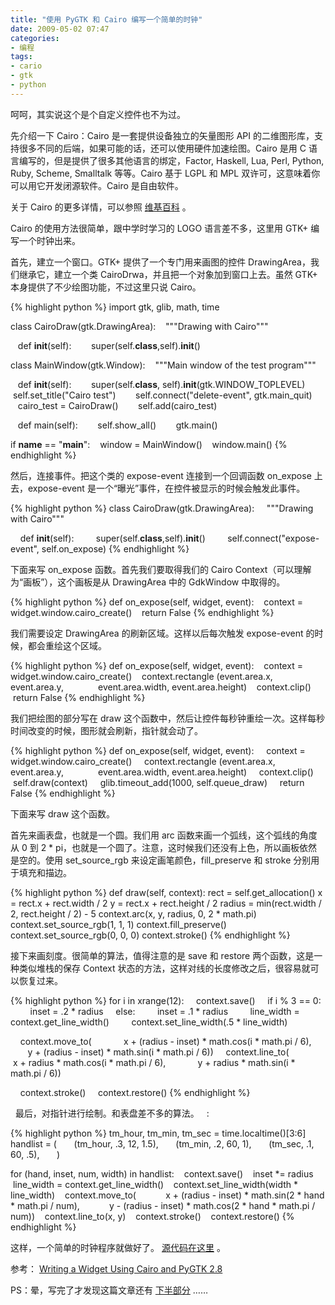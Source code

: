 ```yaml
---
title: "使用 PyGTK 和 Cairo 编写一个简单的时钟"
date: 2009-05-02 07:47
categories:
- 编程
tags:
- cario
- gtk
- python
---
```


呵呵，其实说这个是个自定义控件也不为过。

先介绍一下 Cairo：Cairo 是一套提供设备独立的矢量图形 API
的二维图形库，支持很多不同的后端，如果可能的话，还可以使用硬件加速绘图。Cairo
是用 C 语言编写的，但是提供了很多其他语言的绑定，Factor, Haskell, Lua,
Perl, Python, Ruby, Scheme, Smalltalk 等等。Cairo 基于 LGPL 和 MPL
双许可，这意味着你可以用它开发闭源软件。Cairo 是自由软件。

关于 Cairo 的更多详情，可以参照
[维基百科](http://en.wikipedia.org/wiki/Cairo_(graphics)) 。

Cairo 的使用方法很简单，跟中学时学习的 LOGO 语言差不多，这里用 GTK+
编写一个时钟出来。

首先，建立一个窗口。GTK+ 提供了一个专门用来画图的控件
DrawingArea，我们继承它，建立一个类
CairoDrwa，并且把一个对象加到窗口上去。虽然 GTK+
本身提供了不少绘图功能，不过这里只说 Cairo。

{% highlight python %}
import gtk, glib, math, time

class CairoDraw(gtk.DrawingArea):
    """Drawing with Cairo"""

    def __init__(self):
        super(self.__class__,self).__init__()


class MainWindow(gtk.Window):
    """Main window of the test program"""

    def __init__(self):
        super(self.__class__, self).__init__(gtk.WINDOW_TOPLEVEL)
        self.set_title("Cairo test")
        self.connect("delete-event", gtk.main_quit)
        cairo_test = CairoDraw()
        self.add(cairo_test)

   def main(self):
        self.show_all()
        gtk.main()


if __name__ == "__main__":
    window = MainWindow()
    window.main()
{% endhighlight %}

然后，连接事件。把这个类的 expose-event 连接到一个回调函数 on\_expose
上去，expose-event 是一个“曝光”事件，在控件被显示的时候会触发此事件。

{% highlight python %}
class CairoDraw(gtk.DrawingArea):
    """Drawing with Cairo"""

    def __init__(self):
        super(self.__class__,self).__init__()
        self.connect("expose-event", self.on_expose)
{% endhighlight %}

下面来写 on\_expose 函数。首先我们要取得我们的 Cairo
Context（可以理解为“画板”），这个画板是从 DrawingArea 中的 GdkWindow
中取得的。

{% highlight python %}
def on_expose(self, widget, event):
    context = widget.window.cairo_create()
    return False
{% endhighlight %}

我们需要设定 DrawingArea 的刷新区域。这样以后每次触发 expose-event
的时候，都会重绘这个区域。

{% highlight python %}
def on_expose(self, widget, event):
    context = widget.window.cairo_create()
    context.rectangle (event.area.x, event.area.y,
                       event.area.width, event.area.height)
    context.clip()
    return False
{% endhighlight %}

我们把绘图的部分写在 draw
这个函数中，然后让控件每秒钟重绘一次。这样每秒时间改变的时候，图形就会刷新，指针就会动了。

{% highlight python %}
def on_expose(self, widget, event):
    context = widget.window.cairo_create()
    context.rectangle (event.area.x, event.area.y,
                       event.area.width, event.area.height)
    context.clip()
    self.draw(context)
    glib.timeout_add(1000, self.queue_draw)
    return False
{% endhighlight %}

下面来写 draw 这个函数。

首先来画表盘，也就是一个圆。我们用 arc
函数来画一个弧线，这个弧线的角度从 0 到 2 \*
pi，也就是一个圆了。注意，这时候我们还没有上色，所以画板依然是空的。使用
set\_source\_rgb 来设定画笔颜色，fill\_preserve 和 stroke
分别用于填充和描边。

{% highlight python %}
def draw(self, context):
    rect = self.get_allocation()
    x = rect.x + rect.width / 2
    y = rect.x + rect.height / 2
    radius = min(rect.width / 2, rect.height / 2) - 5
    context.arc(x, y, radius, 0, 2 * math.pi)
    context.set_source_rgb(1, 1, 1)
    context.fill_preserve()
    context.set_source_rgb(0, 0, 0)
    context.stroke()
{% endhighlight %}

接下来画刻度。很简单的算法，值得注意的是 save 和 restore
两个函数，这是一种类似堆栈的保存 Context
状态的方法，这样对线的长度修改之后，很容易就可以恢复过来。

{% highlight python %}
for i in xrange(12):
    context.save()
    if i % 3 == 0:
        inset = .2 * radius
    else:
        inset = .1 * radius
        line_width = context.get_line_width()
        context.set_line_width(.5 * line_width)

    context.move_to(
            x + (radius - inset) * math.cos(i * math.pi / 6),
            y + (radius - inset) * math.sin(i * math.pi / 6))
    context.line_to(
            x + radius * math.cos(i * math.pi / 6),
            y + radius * math.sin(i * math.pi / 6))

    context.stroke()
    context.restore()
{% endhighlight %}

  最后，对指针进行绘制。和表盘差不多的算法。   :

{% highlight python %}
tm_hour, tm_min, tm_sec = time.localtime()[3:6]
handlist = (
            (tm_hour, .3, 12, 1.5),
            (tm_min, .2, 60, 1),
            (tm_sec, .1, 60, .5),
           )

for (hand, inset, num, width) in handlist:
    context.save()
    inset *= radius
    line_width = context.get_line_width()
    context.set_line_width(width * line_width)
    context.move_to(
            x + (radius - inset) * math.sin(2 * hand * math.pi / num),
            y - (radius - inset) * math.cos(2 * hand * math.pi / num))
    context.line_to(x, y)
    context.stroke()
    context.restore()
{% endhighlight %}

这样，一个简单的时钟程序就做好了。
[源代码在这里](http://github.com/iven/MyPractices/) 。

参考： [Writing a Widget Using Cairo and PyGTK
2.8](http://www.pygtk.org/articles/cairo-pygtk-widgets/cairo-pygtk-widgets.htm)

PS：晕，写完了才发现这篇文章还有
[下半部分](http://www.pygtk.org/articles/cairo-pygtk-widgets/cairo-pygtk-widgets2.htm)
……


